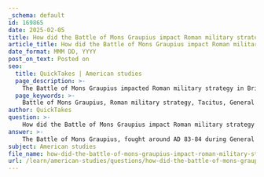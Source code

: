 ```yaml
---
_schema: default
id: 169865
date: 2025-02-05
title: How did the Battle of Mons Graupius impact Roman military strategy in Britain?
article_title: How did the Battle of Mons Graupius impact Roman military strategy in Britain?
date_format: MMM DD, YYYY
post_on_text: Posted on
seo:
  title: QuickTakes | American studies
  page_description: >-
    The Battle of Mons Graupius impacted Roman military strategy in Britain by showcasing tactical innovations, emphasizing psychological warfare, facilitating territorial expansion, addressing logistical considerations, and leading to adaptations in fighting local conditions for a long-term military presence.
  page_keywords: >-
    Battle of Mons Graupius, Roman military strategy, Tacitus, General Agricola, Caledonians, tactical innovations, psychological warfare, expansion of territory, logistical considerations, adaptation, Roman Empire, Scotland, Hadrian's Wall, military presence, guerrilla tactics
author: QuickTakes
question: >-
    How did the Battle of Mons Graupius impact Roman military strategy in Britain?
answer: >-
    The Battle of Mons Graupius, fought around AD 83-84 during General Agricola's campaigns in Scotland, had significant implications for Roman military strategy in Britain. This battle is primarily documented in Tacitus' writings, particularly in his biography of Agricola, which provides insights into Roman military tactics and the nature of their engagements with the native tribes, specifically the Caledonians.\n\n### Impact on Roman Military Strategy\n\n1. **Tactical Innovations**: The battle showcased the effectiveness of Roman military formations and strategies against the Caledonian tribes. The Romans employed disciplined formations, such as the testudo (tortoise) formation, which allowed them to withstand the fierce charges of the Caledonian warriors. This demonstrated the importance of training and organization in overcoming numerically superior foes.\n\n2. **Psychological Warfare**: The victory at Mons Graupius was not just a military success but also served as a psychological tool. It reinforced the image of Roman invincibility and aimed to intimidate other tribes in Britain. The Romans understood that demonstrating military prowess could deter potential resistance and encourage submission among other tribes.\n\n3. **Expansion of Territory**: Following the battle, Agricola sought to consolidate Roman control over the newly acquired territories. The victory allowed for further military campaigns into Caledonian lands, leading to the establishment of forts and garrisons, which were crucial for maintaining Roman presence and influence in the region.\n\n4. **Logistical Considerations**: The campaign highlighted the importance of logistics in Roman military strategy. The Romans had to ensure supply lines were secure and that their troops were well-equipped to sustain prolonged engagements in hostile territories. The establishment of forts, such as those at Vindolanda and along Hadrian's Wall, was a direct response to the need for logistical support in the face of ongoing resistance from local tribes.\n\n5. **Adaptation to Local Conditions**: The battle and subsequent campaigns required the Romans to adapt their strategies to the challenging terrain and the guerrilla tactics employed by the Caledonians. This adaptability became a hallmark of Roman military strategy, allowing them to effectively engage with various tribes across different landscapes.\n\n6. **Long-term Military Presence**: The aftermath of the battle led to a more permanent Roman military presence in Scotland, although this was met with varying degrees of success. The establishment of Hadrian's Wall later in the 120s AD can be seen as a strategic response to the challenges faced in maintaining control over the northern territories, indicating a shift in focus from aggressive expansion to defense and consolidation.\n\n### Conclusion\n\nIn summary, the Battle of Mons Graupius significantly influenced Roman military strategy in Britain by demonstrating the effectiveness of Roman tactics, reinforcing psychological dominance, and necessitating logistical adaptations. While the immediate aftermath saw further Roman incursions into Caledonian territory, the long-term implications included a more defensive posture, as evidenced by the construction of fortifications like Hadrian's Wall. Tacitus' accounts, while potentially biased, provide valuable insights into these military strategies and the complexities of Roman interactions with the native tribes of Britain.
subject: American studies
file_name: how-did-the-battle-of-mons-graupius-impact-roman-military-strategy-in-britain.md
url: /learn/american-studies/questions/how-did-the-battle-of-mons-graupius-impact-roman-military-strategy-in-britain
---
```


&nbsp;